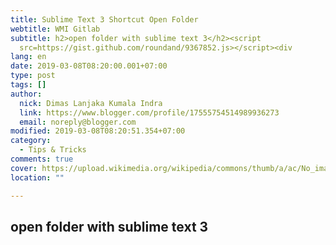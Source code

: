 ```yaml
---
title: Sublime Text 3 Shortcut Open Folder
webtitle: WMI Gitlab
subtitle: h2>open folder with sublime text 3</h2><script
  src=https://gist.github.com/roundand/9367852.js></script><div
lang: en
date: 2019-03-08T08:20:00.001+07:00
type: post
tags: []
author:
  nick: Dimas Lanjaka Kumala Indra
  link: https://www.blogger.com/profile/17555754514989936273
  email: noreply@blogger.com
modified: 2019-03-08T08:20:51.354+07:00
category:
  - Tips & Tricks
comments: true
cover: https://upload.wikimedia.org/wikipedia/commons/thumb/a/ac/No_image_available.svg/2048px-No_image_available.svg.png
location: ""

---
```


<h2>open folder with sublime text 3</h2><script src="https://gist.github.com/roundand/9367852.js"></script>